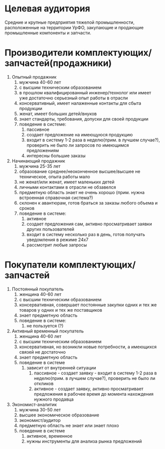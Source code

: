 # Целевая аудитория

Средние и крупные предприятия тяжелой промышленности, расположенные на территории УрФО, закупающие и продающие 
промышленные компоненты и запчасти.

# Производители комплектующих/запчастей(продажники)
1. Опытный продажник
   1. мужчина 40-60 лет
   2. с высшим техническим образованием
   3. в прошлом квалифицированный инженер/технолог или имеет уже достаточно серьезный опыт работы в отрасли
   4. консервативный, имеет налаженные контакты для сбыта продукции
   5. женат, имеет больших детей/внуков
   6. знает стандарты, требования, допуски для своей продукции
   7. поведение в системе:
      1. пассивное
      2. создает предложение на имеющуюся продукцию
      3. входит в систему 1-2 раза в неделю(прим. в лучшем случае?), проверить не было ли запросов по имеющимся предложениям
      4. интересны большие заказы
2. Начинающий продажник
   1. мужчина 25-35 лет
   2. образование среднее/неоконченное высшее/высшее не техническое, опыта работы мало
   3. не женат/или женат, имеет маленьких детей
   4. личными контактами в отрасли не обзавелся
   5. предметную область знает не очень хорошо (прим. нужна встроенная справочная система?)
   6. склонен к авантюрам, готов браться за заказы любого объема и сроков
   7. поведение в системе:
      1. активное
      2. создает предложения сам, активно просматривает заявки других пользователей
      3. входит в систему несколько раз в день, готов получать уведомления в режиме 24x7
      4. рассмотрит любые запросы

# Покупатели комплектующих/запчастей
1. Постоянный покупатель
   1. женщина 40-60 лет
   2. с высшим техническим образованием
   3. консервативная, совершает постоянные закупки одних и тех же товаров у одних и тех же поставщиков 
   4. знает предметную область 
   5. поведение в системе:
      1. не пользуется (?)
2. Активный временный покупатель
   1. женщина 40-60 лет
   2. с высшим техническим образованием
   3. консервативная, но возникли новые потребности, а имеющихся связей не достаточно
   4. знает предметную область
   5. поведение в системе
      1. зависит от внутренней ситуации
         1. пассивное - создает заявку - входит в систему 1-2 раза в неделю(прим. в лучшем случае?), проверить не было ли откликов
         2. активное - создает заявку, активно просматривает предложения в рабочее время до момента нахождения нужного продавца
3. Экономист-аналитик
   1. мужчина 30-50 лет
   2. высшее экономическое образование
   3. экономист/аудитор
   4. предметную область не знает или знает плохо
   5. поведение в системе
      1. активное, временное
      2. нужны инструменты для анализа рынка предложений
